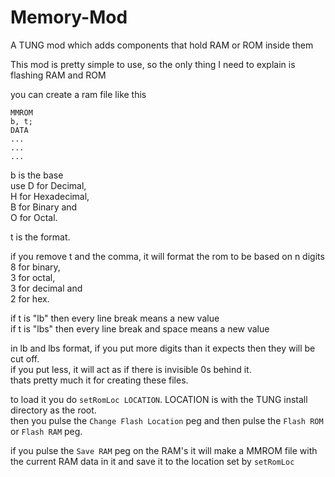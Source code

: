 # Memory-Mod
A TUNG mod which adds components that hold RAM or ROM inside them  
  
This mod is pretty simple to use, so the only thing I need to explain is flashing RAM and ROM  
  
you can create a ram file like this  
```
MMROM
b, t;
DATA
...
...
...
```  
b is the base  
use D for Decimal,  
H for Hexadecimal,  
B for Binary and  
O for Octal.  

t is the format.  

if you remove t and the comma,  it will format the rom to be based on n digits  
8 for binary,  
3 for octal,  
3 for decimal and  
2 for hex.  

if t is "lb" then every line break means a new value  
if t is "lbs" then every line break and space means a new value  

in lb and lbs format, if you put more digits than it expects then they will be cut off.  
if you put less, it will act as if there is invisible 0s behind it.  
thats pretty much it for creating these files.  
  
to load it you do `setRomLoc LOCATION`. LOCATION is with the TUNG install directory as the root.  
then you pulse the `Change Flash Location` peg and then pulse the `Flash ROM` or `Flash RAM` peg.  

if you pulse the `Save RAM` peg on the RAM's it will make a MMROM file with the current RAM data in it and save it to the location set by `setRomLoc`  
